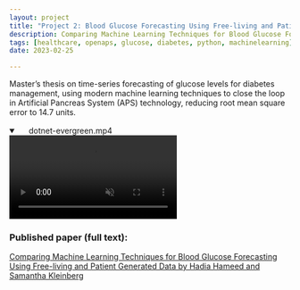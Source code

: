 ```yaml
---
layout: project
title: "Project 2: Blood Glucose Forecasting Using Free-living and Patient Generated Data"
description: Comparing Machine Learning Techniques for Blood Glucose Forecasting
tags: [healthcare, openaps, glucose, diabetes, python, machinelearning]
date: 2023-02-25

---
```


Master’s thesis on time-series forecasting of glucose levels for diabetes management, using modern machine learning techniques to close the loop in Artificial Pancreas System (APS) technology, reducing root mean square error to 14.7 units. 

<details open="" class="details-reset border rounded-2">
  <summary class="px-3 py-2 border-bottom">
    <svg aria-hidden="true" viewBox="0 0 16 16" version="1.1" data-view-component="true" height="16" width="16" class="octicon octicon-device-camera-video">
    <path fill-rule="evenodd" d="..."></path>
</svg>
    <span aria-label="Video description dotnet-evergreen.mp4" class="m-1">dotnet-evergreen.mp4</span>
    <span class="dropdown-caret"></span>
  </summary>

  <video src="www.youtube.com/embed/GUBwxonOdBc" data-canonical-src="www.youtube.com/embed/GUBwxonOdBc" controls="controls" muted="muted" class="d-block rounded-bottom-2 width-fit" style="max-height:640px;">

  </video>
</details>

### Published paper (full text):
<a href="http://www.healthailab.org/papers/20MLHC.pdf">Comparing Machine Learning Techniques for Blood Glucose
Forecasting Using Free-living and Patient Generated Data by Hadia Hameed and Samantha Kleinberg</a>
